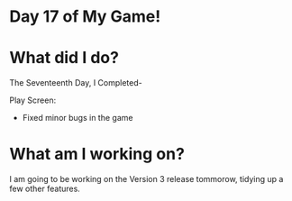 # Day 17 of My Game!

# What did I do?

The Seventeenth Day, I Completed-

Play Screen:

* Fixed minor bugs in the game

# What am I working on? 

I am going to be working on the Version 3 release tommorow, tidying up a few other features.
